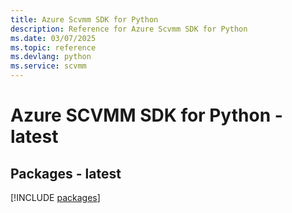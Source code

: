 ```yaml
---
title: Azure Scvmm SDK for Python
description: Reference for Azure Scvmm SDK for Python
ms.date: 03/07/2025
ms.topic: reference
ms.devlang: python
ms.service: scvmm
---
```

# Azure SCVMM SDK for Python - latest
## Packages - latest
[!INCLUDE [packages](scvmm-index.md)]